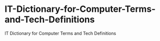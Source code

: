 # IT-Dictionary-for-Computer-Terms-and-Tech-Definitions
IT Dictionary for Computer Terms and Tech Definitions

